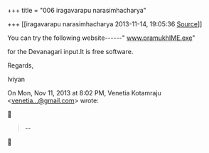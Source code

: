 +++
title = "006 iragavarapu narasimhacharya"

+++
[[iragavarapu narasimhacharya	2013-11-14, 19:05:36 [Source](https://groups.google.com/g/samskrita/c/9AX0JDws-DE)]]



You can try the following website------" www.pramukhIME.exe"

for the Devanagari input.It is free software.

Regards,

Iviyan

  

  

    

  
  

On Mon, Nov 11, 2013 at 8:02 PM, Venetia Kotamraju \<[venetia...@gmail.com]()\> wrote:  



> --  



